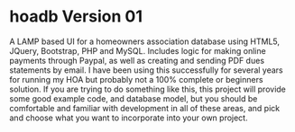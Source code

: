 # hoadb Version 01
A LAMP based UI for a homeowners association database using HTML5, JQuery, Bootstrap, PHP and MySQL.  Includes logic for making online payments through Paypal, as well as creating and sending PDF dues statements by email.  I have been using this successfully for several years for running my HOA but probably not a 100% complete or beginners solution.  If you are trying to do something like this, this project will provide some good example code, and database model, but you should be comfortable and familiar with development in all of these areas, and pick and choose what you want to incorporate into your own project.

